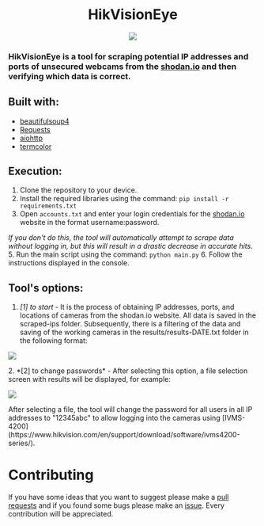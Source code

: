 <div align="center">

# HikVisionEye

</div>

<p align="center">  
<img src="https://i.imgur.com/vo3gteU.png">
</p>


### HikVisionEye is a tool for scraping potential IP addresses and ports of unsecured webcams from the [shodan.io](https://www.shodan.io/) and then verifying which data is correct.


## Built with:
* [beautifulsoup4](https://pypi.org/project/beautifulsoup4/)
* [Requests](https://pypi.org/project/requests/)
* [aiohttp](https://pypi.org/project/aiohttp/)
* [termcolor](https://pypi.org/project/termcolor/)

## Execution:
1. Clone the repository to your device.
2. Install the required libraries using the command: ``pip install -r requirements.txt``
3. Open ``accounts.txt`` and enter your login credentials for the [shodan.io](https://www.shodan.io/) website in the format username:password.

*If you don't do this, the tool will automatically attempt to scrape data without logging in, but this will result in a drastic decrease in accurate hits.*
5. Run the main script using the command: ``python main.py``
6. Follow the instructions displayed in the console.

## Tool's options:
1. *[1] to start* - It is the process of obtaining IP addresses, ports, and locations of cameras from the shodan.io website. All data is saved in the scraped-ips folder. Subsequently, there is a filtering of the data and saving of the working cameras in the results/results-DATE.txt folder in the following format:
<p align="left">  
<img src="https://i.imgur.com/uleFyDL.png">
</p>
2. *[2] to change passwords* - After selecting this option, a file selection screen with results will be displayed, for example:
<p align="left">  
<img src="https://i.imgur.com/oB8uf87.png">
</p>
After selecting a file, the tool will change the password for all users in all IP addresses to "12345abc" to allow logging into the cameras using [IVMS-4200](https://www.hikvision.com/en/support/download/software/ivms4200-series/).


# Contributing
If you have some ideas that you want to suggest please make a [pull requests](https://github.com/yunglean4171/HikVisionEye/pulls) and if you found some bugs please make an [issue](https://github.com/yunglean4171/HikVisionEye/issues). Every contribution will be appreciated.
